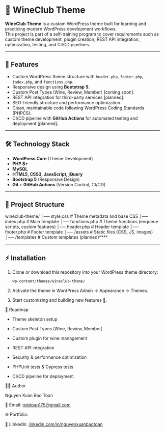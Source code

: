 # 🍷 WineClub Theme

**WineClub Theme** is a custom WordPress theme built for learning and practicing modern WordPress development workflows.  
This project is part of a self-training program to cover requirements such as custom theme development, plugin creation, REST API integration, optimization, testing, and CI/CD pipelines.  

---

## 🚀 Features
- Custom WordPress theme structure with `header.php`, `footer.php`, `index.php`, and `functions.php`.
- Responsive design using **Bootstrap 5**.
- Custom Post Types (Wine, Review, Member) [coming soon].
- REST API integration for third-party services [planned].
- SEO-friendly structure and performance optimization.
- Clean, maintainable code following WordPress Coding Standards (PHPCS).
- CI/CD pipeline with **GitHub Actions** for automated testing and deployment [planned].

---

## 🛠 Technology Stack
- **WordPress Core** (Theme Development)
- **PHP 8+**
- **MySQL**
- **HTML5, CSS3, JavaScript, jQuery**
- **Bootstrap 5** (Responsive Design)
- **Git + GitHub Actions** (Version Control, CI/CD)

---

## 📂 Project Structure
wineclub-theme/
│── style.css # Theme metadata and base CSS
│── index.php # Main template
│── functions.php # Theme functions (enqueue scripts, custom features)
│── header.php # Header template
│── footer.php # Footer template
│── /assets # Static files (CSS, JS, images)
│── /templates # Custom templates (planned)****



---

## ⚡ Installation
1. Clone or download this repository into your WordPress theme directory:
   ```bash
   wp-content/themes/wineclub-theme/
2. Activate the theme in WordPress Admin → Appearance → Themes.

3. Start customizing and building new features 🚀.

📅 Roadmap

- Theme skeleton setup
  
- Custom Post Types (Wine, Review, Member)
  
- Custom plugin for wine management
  
- REST API integration
  
- Security & performance optimization
  
- PHPUnit tests & Cypress tests
  
- CI/CD pipeline for deployment

👨‍💻 Author

Nguyen Xuan Bao Toan

📧 Email: nxbtoan175@gmail.com

🌐 Portfolio: 

💼 LinkedIn: [linkedin.com/in/nguyenxuanbaotoan](https://www.linkedin.com/in/nguyenxuanbaotoan/)
